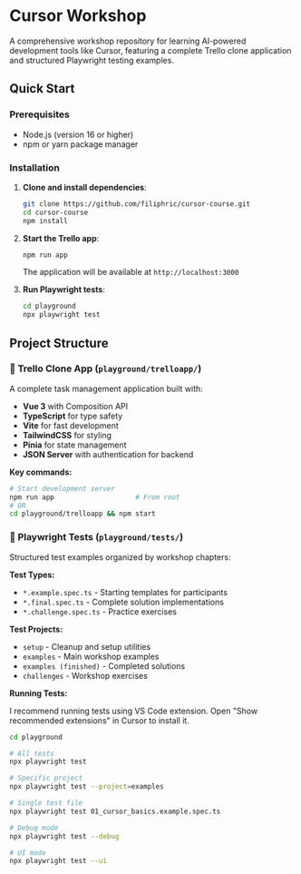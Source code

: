 # Cursor Workshop

A comprehensive workshop repository for learning AI-powered development tools like Cursor, featuring a complete Trello clone application and structured Playwright testing examples.

## Quick Start

### Prerequisites
- Node.js (version 16 or higher)
- npm or yarn package manager

### Installation

1. **Clone and install dependencies**:
   ```bash
   git clone https://github.com/filiphric/cursor-course.git
   cd cursor-course
   npm install
   ```

2. **Start the Trello app**:
   ```bash
   npm run app
   ```
   The application will be available at `http://localhost:3000`

3. **Run Playwright tests**:
   ```bash
   cd playground
   npx playwright test
   ```

## Project Structure

### 🎯 Trello Clone App (`playground/trelloapp/`)

A complete task management application built with:
- **Vue 3** with Composition API
- **TypeScript** for type safety  
- **Vite** for fast development
- **TailwindCSS** for styling
- **Pinia** for state management
- **JSON Server** with authentication for backend

**Key commands:**
```bash
# Start development server
npm run app                    # From root
# OR
cd playground/trelloapp && npm start
```

### 🧪 Playwright Tests (`playground/tests/`)

Structured test examples organized by workshop chapters:

**Test Types:**
- `*.example.spec.ts` - Starting templates for participants
- `*.final.spec.ts` - Complete solution implementations  
- `*.challenge.spec.ts` - Practice exercises

**Test Projects:**
- `setup` - Cleanup and setup utilities
- `examples` - Main workshop examples
- `examples (finished)` - Completed solutions
- `challenges` - Workshop exercises

**Running Tests:**

I recommend running tests using VS Code extension. Open "Show recommended extensions" in Cursor to install it.

```bash
cd playground

# All tests
npx playwright test

# Specific project
npx playwright test --project=examples

# Single test file
npx playwright test 01_cursor_basics.example.spec.ts

# Debug mode
npx playwright test --debug

# UI mode
npx playwright test --ui
```